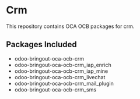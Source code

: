 # Crm

This repository contains OCA OCB packages for crm.

## Packages Included

- odoo-bringout-oca-ocb-crm
- odoo-bringout-oca-ocb-crm_iap_enrich
- odoo-bringout-oca-ocb-crm_iap_mine
- odoo-bringout-oca-ocb-crm_livechat
- odoo-bringout-oca-ocb-crm_mail_plugin
- odoo-bringout-oca-ocb-crm_sms
